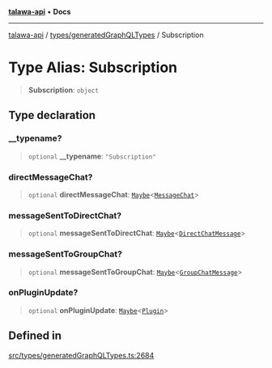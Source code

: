 [**talawa-api**](../../../README.md) • **Docs**

***

[talawa-api](../../../modules.md) / [types/generatedGraphQLTypes](../README.md) / Subscription

# Type Alias: Subscription

> **Subscription**: `object`

## Type declaration

### \_\_typename?

> `optional` **\_\_typename**: `"Subscription"`

### directMessageChat?

> `optional` **directMessageChat**: [`Maybe`](Maybe.md)\<[`MessageChat`](MessageChat.md)\>

### messageSentToDirectChat?

> `optional` **messageSentToDirectChat**: [`Maybe`](Maybe.md)\<[`DirectChatMessage`](DirectChatMessage.md)\>

### messageSentToGroupChat?

> `optional` **messageSentToGroupChat**: [`Maybe`](Maybe.md)\<[`GroupChatMessage`](GroupChatMessage.md)\>

### onPluginUpdate?

> `optional` **onPluginUpdate**: [`Maybe`](Maybe.md)\<[`Plugin`](Plugin.md)\>

## Defined in

[src/types/generatedGraphQLTypes.ts:2684](https://github.com/PalisadoesFoundation/talawa-api/blob/6712e9940a5702665afc506fa9f6e9d7e1dc7991/src/types/generatedGraphQLTypes.ts#L2684)
